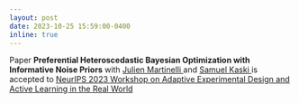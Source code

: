 ```yaml
---
layout: post
date: 2023-10-25 15:59:00-0400
inline: true
---
```


<!-- I will work as a research assistant in the Department of System Engineering and Engineering Management, at the Chinese University of Hong Kong. I will be supervised by <a href='https://www.vietanhnguyen.net/'> Viet Anh Nguyen </a>. The project is about personalized recourse recommendation with Bayesian preference elicitation. -->

Paper **Preferential Heteroscedastic Bayesian Optimization with
Informative Noise Priors** with <a href='https://julienmartinelli.github.io/'> Julien Martinelli </a> and <a href='https://people.aalto.fi/samuel.kaski'> Samuel Kaski </a> is accepted to <a href='https://realworldml.github.io/neurips2023/'> NeurIPS 2023 Workshop on Adaptive Experimental Design and Active Learning in the Real World </a> 
